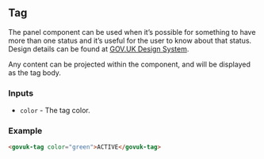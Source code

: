 ## Tag

The panel component can be used when it’s possible for something to have more than one status
and it’s useful for the user to know about that status.
Design details can be found at [GOV.UK Design System](https://design-system.service.gov.uk/components/tag/).

Any content can be projected within the component, and will be displayed as the tag body.

### Inputs

- `color` - The tag color.

### Example

```html
<govuk-tag color="green">ACTIVE</govuk-tag>
```
